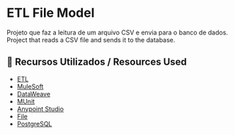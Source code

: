 # ETL File Model
Projeto que faz a leitura de um arquivo CSV e envia para o banco de dados.<br>
Project that reads a CSV file and sends it to the database.

## 🚀 Recursos Utilizados / Resources Used
- [ETL](https://www.ibm.com/topics/etl)
- [MuleSoft](https://docs.mulesoft.com/general/)
- [DataWeave](https://dataweave.mulesoft.com/)
- [MUnit](https://docs.mulesoft.com/munit/2.3/)
- [Anypoint Studio](https://www.mulesoft.com/pt/platform/studio)
- [File](https://docs.mulesoft.com/file-connector/1.5/)
- [PostgreSQL](https://www.postgresql.org/)